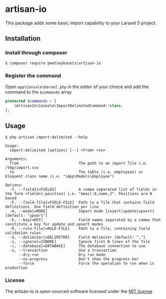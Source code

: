 # artisan-io

This package adds some basic import capability to your Laravel 5 project.

## Installation

### Install through composer

```bash
$ composer require pmatseykanets/artisan-io
```

### Register the command

Open `app\Console\Kernel.php` in the editor of your choice and add the command to the `$commands` array

```php
protected $commands = [
    \ArtisanIo\Console\ImportDelimitedCommand::class,
];
```


## Usage


```
$ php artisan import:delimited --help

Usage:
  import:delimited [options] [--] <from> <to>

Arguments:
  from                           The path to an import file i.e. /tmp/import.csv
  to                             The table (i.e. employees) or Eloquent class name (i.e. "\App\Models\Employee")

Options:
  -f, --fields[=FIELDS]          A comma separated list of fields in the form <field>[:position] i.e. "email:0,name,2". Positions are 0 based
  -F, --field-file[=FIELD-FILE]  Path to a file that contains field definitions. One field definition per line
  -m, --mode[=MODE]              Import mode [insert|update|upsert] [default: "upsert"]
  -k, --key[=KEY]                Field names separated by a comma that constitute a key for update and upsert modes
  -R, --rule-file[=RULE-FILE]    Path to a file, containing field validation rules
  -d, --delimiter[=DELIMITER]    Field delimiter [default: ","]
  -i, --ignore[=IGNORE]          Ignore first N lines of the file
  -c, --database[=DATABASE]      The database connection to use
  -x, --transaction              Use a transaction
      --dry-run                  Dry run mode
      --no-progress              Don't show the progress bar
      --force                    Force the operation to run when in production
```


### License

The artisan-io is open-sourced software licensed under the [MIT license](http://opensource.org/licenses/MIT)
